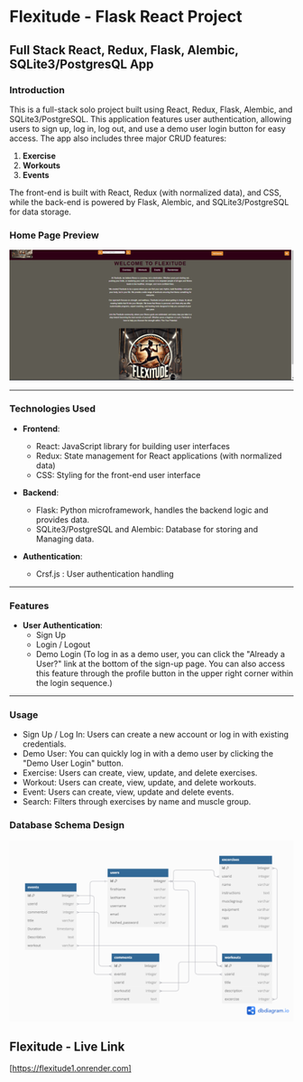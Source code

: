 # Flexitude - Flask React Project

## Full Stack React, Redux, Flask, Alembic, SQLite3/PostgresQL App

### Introduction

This is a full-stack solo project built using React, Redux, Flask, Alembic, and SQLite3/PostgreSQL. This application features user authentication, allowing users to sign up, log in, log out, and use a demo user login button for easy access. The app also includes three major CRUD features:

1. **Exercise**
2. **Workouts**
3. **Events**

The front-end is built with React, Redux (with normalized data), and CSS, while the back-end is powered by Flask, Alembic, and SQLite3/PostgreSQL for data storage.

### Home Page Preview

![Preview Screenshot](https://github.com/Quonnaq0711/Flexitude/blob/Quonna/react-vite/src/images/Screenshot118.png)

---

### Technologies Used

- **Frontend**:
  - React: JavaScript library for building user interfaces
  - Redux: State management for React applications (with normalized data)
  - CSS: Styling for the front-end user interface
  
- **Backend**:
  - Flask: Python microframework, handles the backend logic and provides data.
  - SQLite3/PostgreSQL and Alembic: Database for storing and Managing data.
  
- **Authentication**:
  - Crsf.js : User authentication handling

---

### Features

- **User Authentication**:
  - Sign Up
  - Login / Logout
  - Demo Login (To log in as a demo user, you can click the "Already a User?" link at the bottom of the sign-up page. You can also access this feature through the profile button in the upper right corner within the login sequence.)
---

### Usage
* Sign Up / Log In: Users can create a new account or log in with existing credentials.
* Demo User: You can quickly log in with a demo user by clicking the "Demo User Login" button.
* Exercise: Users can create, view, update, and delete exercises.
* Workout: Users can create, view, update, and delete workouts.
* Event: Users can create, view, update and delete events.
* Search: Filters through exercises by name and muscle group.

### Database Schema Design

![Database Schema](https://github.com/Quonnaq0711/Flexitude/blob/fd897db3fc55228c766f219c41828d7aa2a52769/react-vite/src/images/flexitude_scheme.png)

## Flexitude - Live Link
[https://flexitude1.onrender.com]



